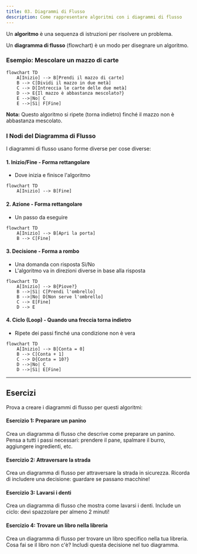 ```yaml
---
title: 03. Diagrammi di Flusso
description: Come rappresentare algoritmi con i diagrammi di flusso
---
```


Un **algoritmo** è una sequenza di istruzioni per risolvere un problema.

Un **diagramma di flusso** (flowchart) è un modo per disegnare un algoritmo.

### Esempio: Mescolare un mazzo di carte

```mermaid
flowchart TD
    A[Inizio] --> B[Prendi il mazzo di carte]
    B --> C[Dividi il mazzo in due metà]
    C --> D[Intreccia le carte delle due metà]
    D --> E{Il mazzo è abbastanza mescolato?}
    E -->|No| C
    E -->|Sì| F[Fine]
```

**Nota:** Questo algoritmo si ripete (torna indietro) finché il mazzo non è abbastanza mescolato.

### I Nodi del Diagramma di Flusso

I diagrammi di flusso usano forme diverse per cose diverse:

#### 1. Inizio/Fine - Forma rettangolare
- Dove inizia e finisce l'algoritmo

```mermaid
flowchart TD
    A[Inizio] --> B[Fine]
```

#### 2. Azione - Forma rettangolare
- Un passo da eseguire

```mermaid
flowchart TD
    A[Inizio] --> B[Apri la porta]
    B --> C[Fine]
```

#### 3. Decisione - Forma a rombo
- Una domanda con risposta Sì/No
- L'algoritmo va in direzioni diverse in base alla risposta

```mermaid
flowchart TD
    A[Inizio] --> B{Piove?}
    B -->|Sì| C[Prendi l'ombrello]
    B -->|No| D[Non serve l'ombrello]
    C --> E[Fine]
    D --> E
```

#### 4. Ciclo (Loop) - Quando una freccia torna indietro
- Ripete dei passi finché una condizione non è vera

```mermaid
flowchart TD
    A[Inizio] --> B[Conta = 0]
    B --> C[Conta + 1]
    C --> D{Conta = 10?}
    D -->|No| C
    D -->|Sì| E[Fine]
```

---

## Esercizi

Prova a creare i diagrammi di flusso per questi algoritmi:

#### Esercizio 1: Preparare un panino
Crea un diagramma di flusso che descrive come preparare un panino.
Pensa a tutti i passi necessari: prendere il pane, spalmare il burro, aggiungere ingredienti, etc.

#### Esercizio 2: Attraversare la strada
Crea un diagramma di flusso per attraversare la strada in sicurezza.
Ricorda di includere una decisione: guardare se passano macchine!

#### Esercizio 3: Lavarsi i denti
Crea un diagramma di flusso che mostra come lavarsi i denti.
Include un ciclo: devi spazzolare per almeno 2 minuti!

#### Esercizio 4: Trovare un libro nella libreria
Crea un diagramma di flusso per trovare un libro specifico nella tua libreria.
Cosa fai se il libro non c'è? Includi questa decisione nel tuo diagramma.
